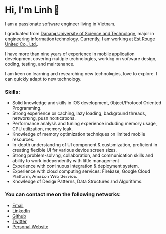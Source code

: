 # Hi, I'm Linh 👋

I am a passionate software engineer living in Vietnam.

I graduated from [Danang University of Science and Technology](https://vi.wikipedia.org/wiki/Trường_Đại_học_Bách_khoa,_Đại_học_Đà_Nẵng), major in engineering information technology. Currently, I am working at [Est Rouge United Co., Ltd.](https://est-rouge.com/). 

I have more than nine years of experience in mobile application development covering multiple technologies, working on software design, coding, testing, and maintenance.

I am keen on learning and researching new technologies, love to explore. I can quickly adapt to new technology.

### Skills:

- Solid knowledge and skills in iOS development, Object/Protocol Oriented Programming.
- Strong experience on caching, lazy loading, background threads, networking, push notifications.
- Performance analysis and tuning experience including memory usage, CPU utilization, memory leak.
- Knowledge of memory optimization techniques on limited mobile resources.
- In-depth understanding of UI component & customization, proficient in creating flexible UI for various
device screen sizes.
- Strong problem-solving, collaboration, and communication skills and ability to work independently
with little management
- Experience with continuous integration & deployment system.
- Experience with cloud computing services: Firebase, Google Cloud Platform, Amazon Web Service.
- Knowledge of Design Patterns, Data Structures and Algorithms.

### You can contact me on the following networks:

- [Email](mailto:duylinh158@gmail.com)
- [LinkedIn](https://linkedin.com/in/duylinh158)
- [Github](https://github.com/dlsolution)
- [Twitter](https://twitter.com/duylinh158)
- [Personal Website](https://dlsolution.github.io/)

<!--
**dlsolution/dlsolution** is a ✨ _special_ ✨ repository because its `README.md` (this file) appears on your GitHub profile.

Here are some ideas to get you started:

- 🔭 I’m currently working on ...
- 🌱 I’m currently learning ...
- 👯 I’m looking to collaborate on ...
- 🤔 I’m looking for help with ...
- 💬 Ask me about ...
- 📫 How to reach me: ...
- 😄 Pronouns: ...
- ⚡ Fun fact: ...
-->
